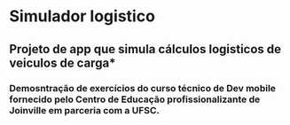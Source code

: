 # Simulador logistico

## Projeto de app que simula cálculos logisticos de veiculos de carga*

### Demosntração de exercícios do curso técnico de Dev mobile fornecido pelo Centro de Educação profissionalizante de Joinville em parceria com a UFSC.

